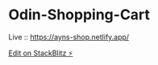 # Odin-Shopping-Cart
Live :: https://ayns-shop.netlify.app/

[Edit on StackBlitz ⚡️](https://stackblitz.com/edit/react-ucyxxc)
